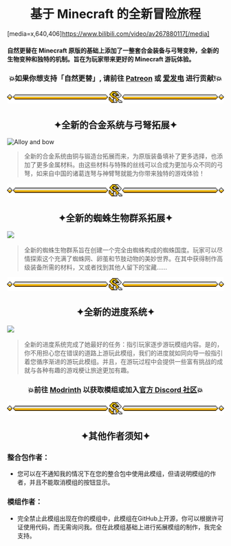 # <center>基于 Minecraft 的全新冒险旅程</center>

[media=x,640,406]https://www.bilibili.com/video/av267880117[/media]

#### 自然更替在 Minecraft 原版的基础上添加了一整套合金装备与弓弩变种，全新的生物变种和独特的机制。旨在为玩家带来更好的 Minecraft 游玩体验。

### <center>💥如果你想支持「自然更替」, 请前往 [Patreon](https://www.patreon.com/GameGeek_Saikel) 或 [爱发电](https://afdian.net/a/GameGeek_Saikel) 进行贡献!💥</center>

![Line](https://raw.githubusercontent.com/Saikel-Orado-Liu/Spontaneous-Replace/1.20.2/img/Line.png)

## <center>✦全新的合金系统与弓弩拓展✦</center>

![Alloy and bow](https://github.com/Saikel-Orado-Liu/Spontaneous-Replace/blob/1.20.2/img/Alloy%20and%20Bow.gif?raw=true)

> 全新的合金系统由铜与锻造台拓展而来，为原版装备填补了更多选择，也添加了更多金属材料。由这些材料与特殊的丝线可以合成为更加与众不同的弓弩，如来自中国的诸葛连弩与神臂弩就能为你带来独特的游戏体验！

![Line](https://raw.githubusercontent.com/Saikel-Orado-Liu/Spontaneous-Replace/1.20.2/img/Line.png)

## <center>✦全新的蜘蛛生物群系拓展✦</center>

![](https://cdn.modrinth.com/data/i7bdRH9R/images/ea90c3f854c77ed77607d8e268859d2b249d9c40.gif)

> 全新的蜘蛛生物群系旨在创建一个完全由蜘蛛构成的蜘蛛国度。玩家可以尽情探索这个充满了蜘蛛网、卵茧和节肢动物的美妙世界。在其中获得制作高级装备所需的材料，又或者找到其他人留下的宝藏……

![Line](https://raw.githubusercontent.com/Saikel-Orado-Liu/Spontaneous-Replace/1.20.2/img/Line.png)

## <center>✦全新的进度系统✦</center>

![](https://cdn.modrinth.com/data/i7bdRH9R/images/84cb170a73408a4271859c8827584e733e01b2da.gif)

> 全新的进度系统完成了她最好的任务：指引玩家逐步游玩模组内容。是的，你不用担心您在错误的道路上游玩此模组，我们的进度就如同向导一般指引着您循序渐进的游玩此模组。并且，在游玩过程中会提供一些富有挑战的成就与各种有趣的游戏梗让旅途更加有趣。

### <center>💥前往 [Modrinth](https://modrinth.com/mod/spontaneous-replace) 以获取模组或加入[官方 Discord 社区](https://discord.com/invite/ChRbMFgVw3)💥</center>

![Line](https://raw.githubusercontent.com/Saikel-Orado-Liu/Spontaneous-Replace/1.20.2/img/Line.png)

## <center>✦其他作者须知✦</center>

### 整合包作者：

- 您可以在不通知我的情况下在您的整合包中使用此模组，但请说明模组的作者，并且不能取消模组的按钮显示。

### 模组作者：

- 完全禁止此模组出现在你的模组中，此模组在GitHub上开源，你可以根据许可证使用代码，而无需询问我。但在此模组基础上进行拓展模组的制作，我完全支持。